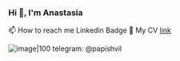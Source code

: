 ### Hi 👋, I'm Anastasia

📫 How to reach me Linkedin Badge
📄 My CV [link](https://docs.google.com/document/d/1rLzUbdQoifB8VHqwIua-FAlnemOyWWtvJH695yqU_So/edit)

![image|100](https://github.com/shvilenok/shvilenok/assets/43793366/5d92d615-c7a2-4989-8be0-d6ecf5653059) telegram: @papishvil


<!--
**shvilenok/shvilenok** is a ✨ _special_ ✨ repository because its `README.md` (this file) appears on your GitHub profile.

Here are some ideas to get you started:

- 🔭 I’m currently working on ...
- 🌱 I’m currently learning ...
- 👯 I’m looking to collaborate on ...
- 🤔 I’m looking for help with ...
- 💬 Ask me about ...
- 📫 How to reach me: ...
- 😄 Pronouns: ...
- ⚡ Fun fact: ...
-->
